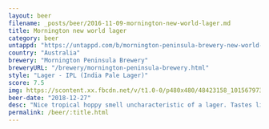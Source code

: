 ```yaml
---
layout: beer
filename: _posts/beer/2016-11-09-mornington-new-world-lager.md
title: Mornington new world lager
category: beer
untappd: "https://untappd.com/b/mornington-peninsula-brewery-new-world-lager/2972343"
country: "Australia"
brewery: "Mornington Peninsula Brewery"
breweryURL: "/brewery/mornington-peninsula-brewery.html"
style: "Lager - IPL (India Pale Lager)"
score: 7.5
img: https://scontent.xx.fbcdn.net/v/t1.0-0/p480x480/48423158_10156797308863745_3358836413142401024_n.jpg?_nc_cat=108&_nc_ht=scontent.xx&oh=733d24d31cf1bee0d6cd5e2b9960a93e&oe=5D8DB3CB
beer-date: "2018-12-27"
desc: "Nice tropical hoppy smell uncharacteristic of a lager. Tastes like a clean crisp lager without much bitterness. Just a little bit of biscuity citrusy goodness to balance it out. Perfect for a hot day"
permalink: /beer/:title.html
---
```

